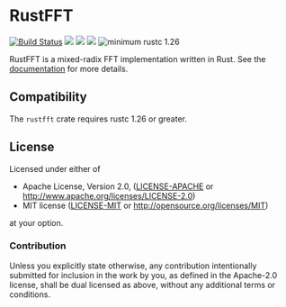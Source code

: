# RustFFT

[![Build Status](https://travis-ci.org/awelkie/RustFFT.svg?branch=master)](https://travis-ci.org/awelkie/RustFFT)
[![](https://img.shields.io/crates/v/rustfft.svg)](https://crates.io/crates/rustfft)
[![](https://img.shields.io/crates/l/rustfft.svg)](https://crates.io/crates/rustfft)
[![](https://docs.rs/rustfft/badge.svg)](https://docs.rs/rustfft/)
![minimum rustc 1.26](https://img.shields.io/badge/rustc-1.26+-red.svg)

RustFFT is a mixed-radix FFT implementation written in Rust. See the [documentation](https://docs.rs/rustfft/) for more details.

## Compatibility

The `rustfft` crate requires rustc 1.26 or greater.

## License

Licensed under either of

 * Apache License, Version 2.0, ([LICENSE-APACHE](LICENSE-APACHE) or http://www.apache.org/licenses/LICENSE-2.0)
 * MIT license ([LICENSE-MIT](LICENSE-MIT) or http://opensource.org/licenses/MIT)

at your option.

### Contribution

Unless you explicitly state otherwise, any contribution intentionally
submitted for inclusion in the work by you, as defined in the Apache-2.0
license, shall be dual licensed as above, without any additional terms or
conditions.
